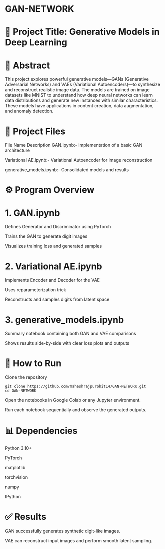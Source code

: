 # GAN-NETWORK
# 📁 Project Title: Generative Models in Deep Learning
# 🧠 Abstract
This project explores powerful generative models—GANs (Generative Adversarial Networks) and VAEs (Variational Autoencoders)—to synthesize and reconstruct realistic image data. The models are trained on image datasets like MNIST to understand how deep neural networks can learn data distributions and generate new instances with similar characteristics. These models have applications in content creation, data augmentation, and anomaly detection.

# 📜 Project Files
File Name	Description
GAN.ipynb:- 	Implementation of a basic GAN architecture

Variational AE.ipynb:- 	Variational Autoencoder for image reconstruction

generative_models.ipynb:-	Consolidated models and results

# ⚙️ Program Overview
# 1. GAN.ipynb

Defines Generator and Discriminator using PyTorch

Trains the GAN to generate digit images

Visualizes training loss and generated samples

# 2. Variational AE.ipynb

Implements Encoder and Decoder for the VAE

Uses reparameterization trick

Reconstructs and samples digits from latent space

# 3. generative_models.ipynb

Summary notebook containing both GAN and VAE comparisons

Shows results side-by-side with clear loss plots and outputs

# 🚀 How to Run
Clone the repository
```
git clone https://github.com/maheshrajpurohit14/GAN-NETWORK.git
cd GAN-NETWORK
```

Open the notebooks in Google Colab or any Jupyter environment.

Run each notebook sequentially and observe the generated outputs.

# 📊 Dependencies
Python 3.10+

PyTorch

matplotlib

torchvision

numpy

IPython

# ✅ Results
GAN successfully generates synthetic digit-like images.

VAE can reconstruct input images and perform smooth latent sampling.

